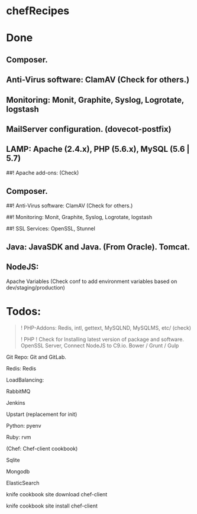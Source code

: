 chefRecipes
===========

# Done

## Composer.

## Anti-Virus software:  ClamAV (Check for others.)

## Monitoring:  Monit, Graphite, Syslog, Logrotate, logstash

## MailServer configuration.  (dovecot-postfix)

## LAMP:  Apache (2.4.x), PHP (5.6.x), MySQL (5.6 | 5.7)

##! Apache add-ons: (Check)

## Composer.

##! Anti-Virus software:  ClamAV (Check for others.)

##! Monitoring:  Monit, Graphite, Syslog, Logrotate, logstash

##! SSL Services:  OpenSSL, Stunnel

## Java:  JavaSDK and Java. (From Oracle).  Tomcat.

## NodeJS:  


Apache Variables (Check conf to add environment variables based on dev/staging/production)

Todos:
=============

> ! PHP-Addons:  Redis, intl, gettext, MySQLND, MySQLMS, etc/ (check)
>
> ! PHP
> ! Check for Installing latest version of package and software.
>  OpenSSL Server, 
> Connect NodeJS to C9.io.
>  Bower / Grunt / Gulp

Git Repo:  Git and GitLab.

Redis:  Redis

LoadBalancing:

RabbitMQ

Jenkins

Upstart (replacement for init)

Python: pyenv

Ruby: rvm

(Chef:  Chef-client cookbook)

Sqlite

Mongodb

ElasticSearch

knife cookbook site download chef-client

knife cookbook site install chef-client
